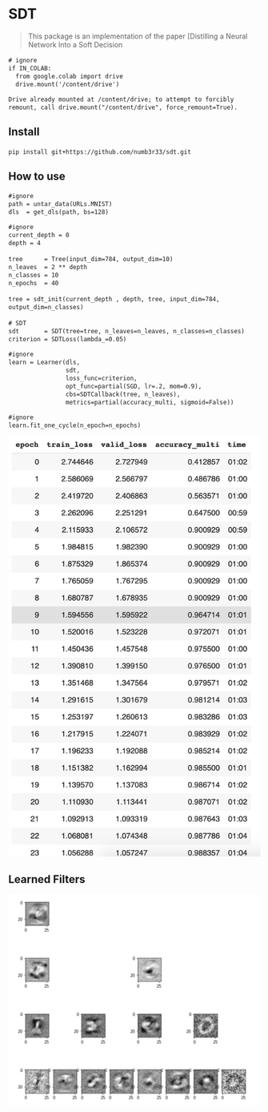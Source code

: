 # SDT
> This package is an implementation of the paper [Distilling a Neural Network Into a Soft Decision


```
# ignore
if IN_COLAB:
  from google.colab import drive
  drive.mount('/content/drive')
```

    Drive already mounted at /content/drive; to attempt to forcibly remount, call drive.mount("/content/drive", force_remount=True).


## Install

`pip install git+https://github.com/numb3r33/sdt.git`

## How to use

```
#ignore
path = untar_data(URLs.MNIST)
dls  = get_dls(path, bs=128)
```

```
#ignore
current_depth = 0
depth = 4

tree      = Tree(input_dim=784, output_dim=10)
n_leaves  = 2 ** depth
n_classes = 10
n_epochs  = 40

tree = sdt_init(current_depth , depth, tree, input_dim=784, output_dim=n_classes)

# SDT
sdt       = SDT(tree=tree, n_leaves=n_leaves, n_classes=n_classes)
criterion = SDTLoss(lambda_=0.05)
```

```
#ignore
learn = Learner(dls, 
                sdt, 
                loss_func=criterion, 
                opt_func=partial(SGD, lr=.2, mom=0.9), 
                cbs=SDTCallback(tree, n_leaves), 
                metrics=partial(accuracy_multi, sigmoid=False))
```

```
#ignore
learn.fit_one_cycle(n_epoch=n_epochs)
```

![training_loop](images/training_loop.png)

## Learned Filters

![learned_filters](images/learned_filters.png)
